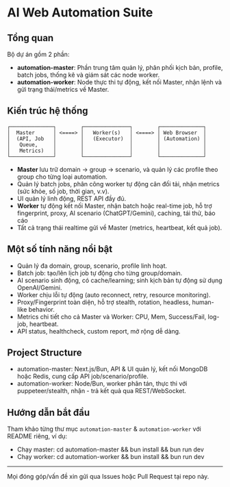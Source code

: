 # AI Web Automation Suite

## Tổng quan
Bộ dự án gồm 2 phần:
- **automation-master**: Phần trung tâm quản lý, phân phối kịch bản, profile, batch jobs, thống kê và giám sát các node worker.
- **automation-worker**: Node thực thi tự động, kết nối Master, nhận lệnh và gửi trạng thái/metrics về Master.

## Kiến trúc hệ thống
```
┌──────────────┐        ┌───────────────┐        ┌──────────────┐
│  Master      │ <====> │   Worker(s)   │ <====> │ Web Browser  │
│  (API, Job   │        │   (Executor)  │        │ (Automation) │
│   Queue,     │        │               │        │              │
│   Metrics)   │        │               │        │              │
└──────────────┘        └───────────────┘        └──────────────┘
```

- **Master** lưu trữ domain → group → scenario, và quản lý các profile theo group cho từng loại automation.
- Quản lý batch jobs, phân công worker tự động cân đối tải, nhận metrics (sức khỏe, số job, thời gian, v.v).
- UI quản lý linh động, REST API đầy đủ.
- **Worker** tự động kết nối Master, nhận batch hoặc real-time job, hỗ trợ fingerprint, proxy, AI scenario (ChatGPT/Gemini), caching, tái thử, báo cáo
- Tất cả trạng thái realtime gửi về Master (metrics, heartbeat, kết quả job).

## Một số tính năng nổi bật
- Quản lý đa domain, group, scenario, profile linh hoạt.
- Batch job: tạo/lên lịch job tự động cho từng group/domain.
- AI scenario sinh động, có cache/learning; sinh kịch bản tự động sử dụng OpenAI/Gemini.
- Worker chịu lỗi tự động (auto reconnect, retry, resource monitoring).
- Proxy/Fingerprint toàn diện, hỗ trợ stealth, rotation, headless, human-like behavior.
- Metrics chi tiết cho cả Master và Worker: CPU, Mem, Success/Fail, log-job, heartbeat.
- API status, healthcheck, custom report, mở rộng dễ dàng.

## Project Structure
- automation-master: Next.js/Bun, API & UI quản lý, kết nối MongoDB hoặc Redis, cung cấp API job/scenario/profile.
- automation-worker: Node/Bun, worker phân tán, thực thi với puppeteer/stealth, nhận - trả kết quả qua REST/WebSocket.

## Hướng dẫn bắt đầu
Tham khảo từng thư mục `automation-master` & `automation-worker` với README riêng, ví dụ:
- Chạy master: cd automation-master && bun install && bun run dev
- Chạy worker: cd automation-worker && bun install && bun run dev

---

Mọi đóng góp/vấn đề xin gửi qua Issues hoặc Pull Request tại repo này.